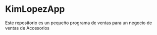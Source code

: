# KimLopezApp
Este repositorio es un pequeño programa de ventas para un negocio de ventas de Accesorios
